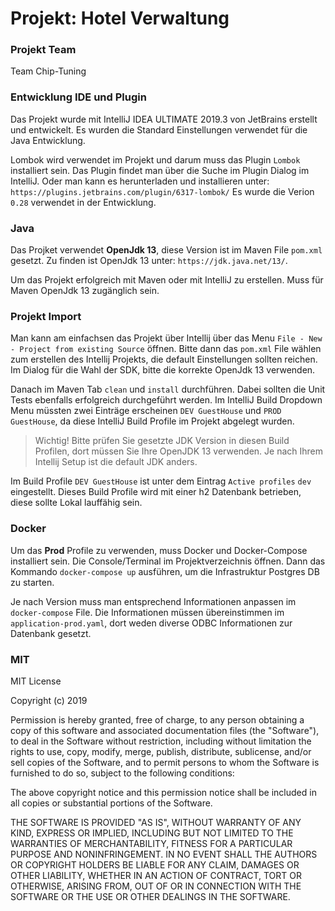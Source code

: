 # Projekt: Hotel Verwaltung

### Projekt Team
Team Chip-Tuning

### Entwicklung IDE und Plugin
Das Projekt wurde mit IntelliJ IDEA ULTIMATE 2019.3 von JetBrains erstellt und entwickelt.
Es wurden die Standard Einstellungen verwendet für die Java Entwicklung.

Lombok wird verwendet im Projekt und darum muss das Plugin ```Lombok``` installiert sein.
Das Plugin findet man über die Suche im Plugin Dialog im IntelliJ.
Oder man kann es herunterladen und installieren unter: ``https://plugins.jetbrains.com/plugin/6317-lombok/``
Es wurde die Verion ``0.28`` verwendet in der Entwicklung.

### Java
Das Projket verwendet **OpenJdk 13**, diese Version ist im Maven File ``pom.xml`` gesetzt.
Zu finden ist OpenJdk 13 unter: ``https://jdk.java.net/13/``.

Um das Projekt erfolgreich mit Maven oder mit IntelliJ zu erstellen.
Muss für Maven OpenJdk 13 zugänglich sein.

### Projekt Import
Man kann am einfachsen das Projekt über Intellij über das Menu ``File - New - Project from existing Source`` öffnen.
Bitte dann das ``pom.xml`` File wählen zum erstellen des Intellij Projekts, die default Einstellungen sollten reichen.
Im Dialog für die Wahl der SDK, bitte die korrekte OpenJdk 13 verwenden.

Danach im Maven Tab ``clean`` und ``install`` durchführen. Dabei sollten die Unit Tests ebenfalls erfolgreich durchgeführt werden.
Im IntelliJ Build Dropdown Menu müssten zwei Einträge erscheinen ``DEV GuestHouse`` und ``PROD GuestHouse``, da diese IntelliJ Build Profile im Projekt abgelegt wurden.
> Wichtig!
Bitte prüfen Sie gesetzte JDK Version in diesen Build Profilen, dort müssen Sie Ihre OpenJDK 13 verwenden. Je nach Ihrem Intellij Setup ist die default JDK anders.

Im Build Profile ``DEV GuestHouse`` ist unter dem Eintrag ``Active profiles`` ``dev`` eingestellt.
Dieses Build Profile wird mit einer h2 Datenbank betrieben, diese sollte Lokal lauffähig sein.

### Docker
Um das **Prod** Profile zu verwenden, muss Docker und Docker-Compose installiert sein.
Die Console/Terminal im Projektverzeichnis öffnen.
Dann das Kommando ``docker-compose up`` ausführen, um die Infrastruktur Postgres DB zu starten. 

Je nach Version muss man entsprechend Informationen anpassen im ``docker-compose`` File.
Die Informationen müssen übereinstimmen im ``application-prod.yaml``, dort weden diverse ODBC Informationen zur Datenbank gesetzt.

### MIT
MIT License

Copyright (c) 2019

Permission is hereby granted, free of charge, to any person obtaining a copy
of this software and associated documentation files (the "Software"), to deal
in the Software without restriction, including without limitation the rights
to use, copy, modify, merge, publish, distribute, sublicense, and/or sell
copies of the Software, and to permit persons to whom the Software is
furnished to do so, subject to the following conditions:

The above copyright notice and this permission notice shall be included in all
copies or substantial portions of the Software.

THE SOFTWARE IS PROVIDED "AS IS", WITHOUT WARRANTY OF ANY KIND, EXPRESS OR
IMPLIED, INCLUDING BUT NOT LIMITED TO THE WARRANTIES OF MERCHANTABILITY,
FITNESS FOR A PARTICULAR PURPOSE AND NONINFRINGEMENT. IN NO EVENT SHALL THE
AUTHORS OR COPYRIGHT HOLDERS BE LIABLE FOR ANY CLAIM, DAMAGES OR OTHER
LIABILITY, WHETHER IN AN ACTION OF CONTRACT, TORT OR OTHERWISE, ARISING FROM,
OUT OF OR IN CONNECTION WITH THE SOFTWARE OR THE USE OR OTHER DEALINGS IN THE
SOFTWARE.

